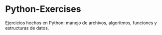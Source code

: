 # Python-Exercises
Ejercicios hechos en Python: manejo de archivos, algoritmos, funciones y estructuras de datos.
